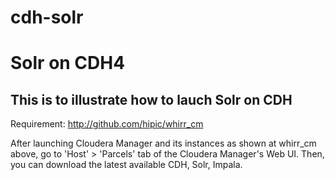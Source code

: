 cdh-solr
========

# Solr on CDH4
## This is to illustrate how to lauch Solr on CDH
Requirement: http://github.com/hipic/whirr_cm

After launching Cloudera Manager and its instances as shown at whirr_cm above, go to 'Host' > 'Parcels' tab of the Cloudera Manager's Web UI.
Then, you can download the latest available CDH, Solr, Impala.
